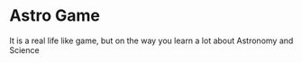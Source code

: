# Astro Game

It is a real life like game, but on the way you learn a lot about Astronomy and Science
